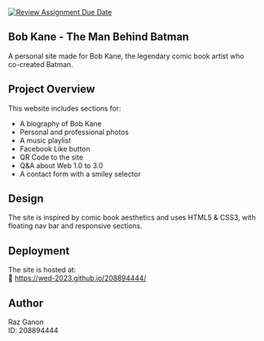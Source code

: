 [![Review Assignment Due Date](https://classroom.github.com/assets/deadline-readme-button-22041afd0340ce965d47ae6ef1cefeee28c7c493a6346c4f15d667ab976d596c.svg)](https://classroom.github.com/a/89IMDEJr)

## Bob Kane - The Man Behind Batman

A personal site made for Bob Kane, the legendary comic book artist who co-created Batman.

## Project Overview
This website includes sections for:
- A biography of Bob Kane
- Personal and professional photos
- A music playlist
- Facebook Like button
- QR Code to the site
- Q&A about Web 1.0 to 3.0
- A contact form with a smiley selector

## Design
The site is inspired by comic book aesthetics and uses HTML5 & CSS3, with floating nav bar and responsive sections.

## Deployment
The site is hosted at:  
🔗 https://wed-2023.github.io/208894444/

## Author
Raz Ganon  
ID: 208894444
